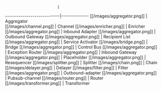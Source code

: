                             | 
----------------------------|--------------
[[/images/aggregator.png]]  | Aggregator  
[[/images/channel.png]]     | Channel
[[/images/enricher.png]]    | Enricher
[[/images/aggregator.png]]  | Inbound Adapter
[[/images/aggregator.png]]  | Outbound Gateway
[[/images/aggregator.png]]  | Recipient List
[[/images/aggregator.png]]  | Service Activator
[[/images/bridge.png]]      | Bridge
[[/images/aggregator.png]]  | Control Bus
[[/images/aggregator.png]]  | Exception Router
[[/images/aggregator.png]]  | Inbound Gateway
[[/images/aggregator.png]]  | Placeholder
[[/images/aggregator.png]]  | Resequencer
[[/images/splitter.png]]    | Splitter
[[/images/chain.png]]       | Chain
[[/images/delayer.png]]     | Delayer
[[/images/filter.png]]      | Filter
[[/images/aggregator.png]]  | Outbound-adapter
[[/images/aggregator.png]]  | Pubsub-channel
[[/images/router.png]]      | Router
[[/images/transformer.png]] | Transformer
